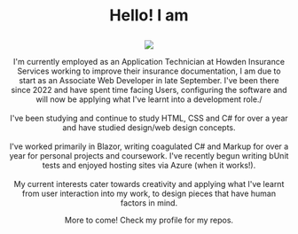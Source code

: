 # <p align="center">Hello! I am</p>

<p align="center">
  <img src="https://github.com/user-attachments/assets/08ea1ca3-f4d8-4962-8cdf-e017e7b9a620">
</p>

<p align="center">
  I'm currently employed as an Application Technician at Howden Insurance Services working to improve their insurance documentation, I am due to start as an Associate Web Developer in late September.
  I've been there since 2022 and have spent time facing Users, configuring the software and will now be applying what I've learnt into a development role./<br></br> 
  I've been studying and continue to study HTML, CSS and C# for over a year and have studied design/web design concepts.<br></br>
  I've worked primarily in Blazor, writing coagulated C# and Markup for over a year for personal projects and coursework. I've recently begun writing bUnit tests and enjoyed hosting sites via Azure (when it works!).<br></br>
  My current interests cater towards creativity and applying what I've learnt from user interaction into my work, to design pieces that have human factors in mind.
</p>

<p align="center">
  More to come! Check my profile for my repos.
</p>
